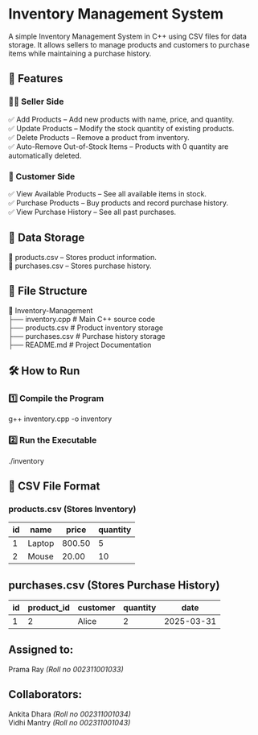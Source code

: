 # Inventory Management System
 A simple Inventory Management System in C++ using CSV files for data storage. 
 It allows sellers to manage products and customers to purchase items while maintaining a purchase history.

 ## 📌 Features
### 👨‍💼 Seller Side
✅ Add Products – Add new products with name, price, and quantity.  
✅ Update Products – Modify the stock quantity of existing products.   
✅ Delete Products – Remove a product from inventory.   
✅ Auto-Remove Out-of-Stock Items – Products with 0 quantity are automatically deleted.   

### 🛒 Customer Side
✅ View Available Products – See all available items in stock.   
✅ Purchase Products – Buy products and record purchase history.   
✅ View Purchase History – See all past purchases.   

## 📂 Data Storage
🔹 products.csv – Stores product information.   
🔹 purchases.csv – Stores purchase history.   

## 📜 File Structure
📂 Inventory-Management   
 ├── inventory.cpp        # Main C++ source code   
 ├── products.csv         # Product inventory storage   
 ├── purchases.csv        # Purchase history storage    
 ├── README.md            # Project Documentation   

## 🛠️ How to Run
### 1️⃣ Compile the Program
g++ inventory.cpp -o inventory
### 2️⃣ Run the Executable
./inventory

## 📂 CSV File Format
### products.csv (Stores Inventory)
| id	| name	| price |	quantity |
|-----|-------|-------|----------|
| 1 |	Laptop	| 800.50	| 5 |
| 2 |	Mouse	 | 20.00 | 10 |
## purchases.csv (Stores Purchase History)
| id	| product_id	| customer	| quantity	| date |
|-----|-------------|-----------|-----------|------|
| 1 |	2	| Alice |	2	 | 2025-03-31 |

## Assigned to: 
Prama Ray _(Roll no 002311001033)_

## Collaborators:
Ankita Dhara _(Roll no 002311001034)_   
Vidhi Mantry _(Roll no 002311001043)_  

